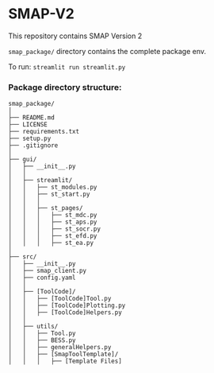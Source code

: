 # SMAP-V2

This repository contains SMAP Version 2

`smap_package/` directory contains the complete package env.

To run: `streamlit run streamlit.py `

### Package directory structure:
```plain text
smap_package/
│
├── README.md
├── LICENSE
├── requirements.txt
├── setup.py
├── .gitignore
│
├── gui/
│   ├── __init__.py
│   │   
│   ├── streamlit/
│   │   ├── st_modules.py
│   │   ├── st_start.py
│   │   │
│   │   ├── st_pages/
│   │   │   ├── st_mdc.py
│   │   │   ├── st_aps.py
│   │   │   ├── st_socr.py
│   │   │   ├── st_efd.py
│   │   │   ├── st_ea.py
│
├── src/
│   ├── __init__.py
│   ├── smap_client.py
│   ├── config.yaml
│   │   
│   ├── [ToolCode]/
│   │   ├── [ToolCode]Tool.py
│   │   ├── [ToolCode]Plotting.py
│   │   ├── [ToolCode]Helpers.py
│   │   
│   ├── utils/
│   │   ├── Tool.py
│   │   ├── BESS.py
│   │   ├── generalHelpers.py
│   │   ├── [SmapToolTemplate]/
│   │   │   ├── [Template Files]
```